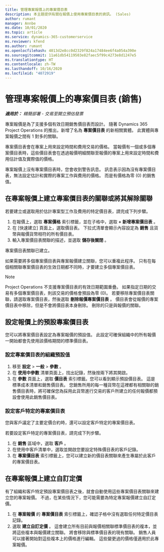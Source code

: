 ```yaml
---
title: 管理專案報價上的專案價目表
description: 本主題提供有關在報價上使用專案價目表的資訊。 (Sales)
author: rumant
manager: Annbe
ms.date: 10/01/2020
ms.topic: article
ms.service: dynamics-365-customerservice
ms.reviewer: kfend
ms.author: rumant
ms.openlocfilehash: 4013d2e8cc0d2329f824a17484ee6f4a054a390e
ms.sourcegitcommit: 11a61db54119503e82faec5f99c4273e8d1247e5
ms.translationtype: HT
ms.contentlocale: zh-TW
ms.lasthandoff: 10/16/2020
ms.locfileid: "4072919"
---
```

# <a name="manage-project-price-lists-on-project-quotes-sales"></a>管理專案報價上的專案價目表 (銷售)

_**適用於：** 精簡部署 - 交易至開立預估發票_

專案報價是為了支援多個有效日期銷售價目表而設計。 隨著 Dynamics 365 Project Operations 的推出，新增了名為 **專案價目表** 的新相關實體。 此實體與專案報價之間有 1 對多的關聯。

專案價目表會在專案上用來設定時間和費用交易的價格。 當報價有一個或多個專案價目表時，這些價目表會在透過報價明細關聯至報價的專案上用來設定時間和費用估計值及實際值的價格。

專案報價上沒有專案價目表時，您會收到警告訊息。 訊息表示因為沒有專案價目表，無法設定估計和實際的專案工作與費用的價格。 而是有價格為零 (0) 的銷售值。

## <a name="associate-or-disassociate-a-project-price-list-on-a-project-quote"></a>在專案報價上建立專案價目表的關聯或將其解除關聯

若要建立或選取用於估計專案型工作及費用的特定價目表，請完成下列步驟。

1. 在報價上，選取 **專案價格** 索引標籤，並在子格中，選取 **+ 新增專案價目表** 。
2. 在 [快速建立] 頁面上，選取價目表。 下拉式清單會顯示內容設定為 **銷售** 且貨幣與報價貨幣相符的所有價目表。
4. 輸入專案價目表關聯的描述，並選取 **儲存後關閉** 。

專案價目表關聯已建立。

如果需要將多個專案價目表與專案報價建立關聯，您可以重複此程序。 只有在每個相關聯專案價目表的生效日期都不同時，才要建立多個專案價目表。

> [!NOTE]
> Project Operations 不支援專案價目表的有效日期範圍重疊。 如果指定日期的交易有多個專案價目表，則該交易的價格會預設為零 (0)。
若要移除專案價目表關聯，請選取專案價目表，然後選取 **刪除報價專案價目表** 。 價目表會從報價的專案價目表中移除，但是不會將價目表本身刪除。 刪除的只是與報價的關聯。

## <a name="set-up-default-project-price-lists-on-a-quote"></a>設定報價上的預設專案價目表

您可以將專案價目表設定為專案報價的預設值。 此設定可確保組織中的所有報價一開始都會先使用該價格期間的標準價目表。

### <a name="set-up-organizational-default-for-project-price-lists"></a>設定專案價目表的組織預設值

1. 移至 **設定** > **一般** > **參數** 。
2. 在 **使用中參數** 清單頁面上，找出記錄，然後按兩下將其開啟。 
3. 在 **參數** 頁面上，選取 **價目表** 索引標籤。您可以看到顯示預設價目表。 這是標準成本清單和銷售價目表。 您銷售所用的每一種貨幣在這裡都有相關聯的銷售價目表時，將可確保您為採用此貨幣進行交易的客戶所建立的任何報價都預設會使用此銷售價目表。

### <a name="set-up-customer-specific-project-price-lists"></a>設定客戶特定的專案價目表

您與客戶議定了主要定價合約時，還可以設定客戶特定的專案價目表。

若要設定客戶特定的專案價目表，請完成下列步驟。

1. 在 **銷售** 區域中，選取 **客戶** 。
2. 在使用中客戶清單中，選取並開啟您要設定特殊價目表的客戶記錄。
3. 在 **專案價目表** 索引標籤上，您可以建立新的價目表關聯來產生專屬於此客戶的專案價目表。

## <a name="create-custom-pricing-on-a-project-quote"></a>在專案報價上建立自訂定價

有了組織和客戶特定預設專案價目表之後，就會自動使用這些專案價目表關聯來建立您的專案報價。 不過，在某些情況下，您可能需要為特定專案報價建立自訂定價。 

1. 在 **專案報價** 的 **專案價目表** 索引標籤上，確認子格中沒有選取任何特定價目表記錄。
2. 選取 **建立自訂定價** 。 這會建立所有目前與報價相關聯標準價目表的複本，並將這些複本與報價建立關聯。 將會移除與標準價目表的現有關聯。 銷售人員可以接著開始對這些複本上的價格進行編輯。 這些變更過的價格僅適用於此專案報價。
